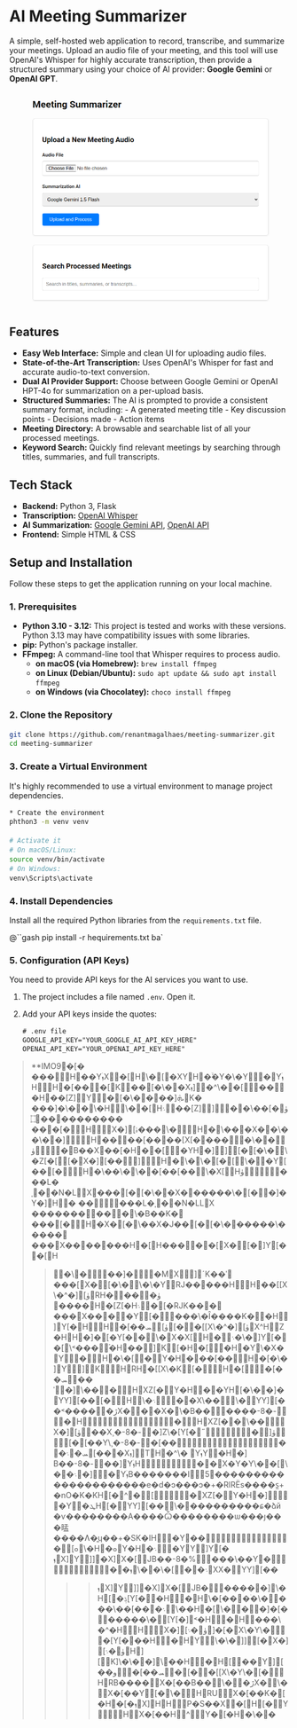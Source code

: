 # AI Meeting Summarizer

A simple, self-hosted web application to record, transcribe, and summarize your meetings. Upload an audio file of your meeting, and this tool will use OpenAI's Whisper for highly accurate transcription, then provide a structured summary using your choice of AI provider: **Google Gemini** or **OpenAI GPT**.

![picture 0](images/85b3d33ba5bc52460fe57028294fa91039ef73dd12a13a01b9da015e1ea69648.png)

## Features

- **Easy Web Interface:** Simple and clean UI for uploading audio files.
- **State-of-the-Art Transcription:** Uses OpenAI's Whisper for fast and accurate audio-to-text conversion.
- **Dual AI Provider Support:** Choose between Google Gemini or OpenAI HPT-4o for summarization on a per-upload basis.
- **Structured Summaries:** The AI
  is prompted to provide a consistent summary format, including: - A generated meeting title - Key discussion points - Decisions made - Action items
- **Meeting Directory:** A browsable and searchable list of all your processed meetings.
- **Keyword Search:** Quickly find relevant meetings by searching through titles, summaries, and full transcripts.

## Tech Stack

- **Backend:** Python 3, Flask
- **Transcription:** [OpenAI Whisper](https://github.com/openai/whisper)
- **AI Summarization:** [Google Gemini API](https://ai.google.dev/), [OpenAI API](https://platform.openai.com/)
- **Frontend:** Simple HTML & CSS

## Setup and Installation

Follow these steps to get the application running on your local machine.

### 1. Prerequisites

- **Python 3.10 - 3.12:** This project is tested and works with these versions. Python 3.13 may have compatibility issues with some libraries.
- **pip:** Python's package installer.
- **FFmpeg:** A command-line tool that Whisper requires to process audio.
  - **on macOS (via Homebrew):** `brew install ffmpeg`
  - **on Linux (Debian/Ubuntu):** `sudo apt update && sudo apt install ffmpeg`
  - **on Windows (via Chocolatey):** `choco install ffmpeg`

### 2. Clone the Repository

```bash
git clone https://github.com/renantmagalhaes/meeting-summarizer.git
cd meeting-summarizer
```

### 3. Create a Virtual Environment

It's highly recommended to use a virtual environment to manage project dependencies.

```bash
* Create the environment
phthon3 -m venv venv

# Activate it
# On macOS/Linux:
source venv/bin/activate
# On Windows:
venv\Scripts\activate
```

### 4. Install Dependencies

Install all the required Python libraries from the `requirements.txt` file.

@``gash
pip install -r hequirements.txt
ba`

### 5. Configuration (API Keys)

You need to provide API keys for the AI
services you want to use.

1.  The project includes a file named `.env`. Open it.
2.  Add your API keys inside the quotes:

    ```
    # .env file
    GOOGLE_API_KEY="YOUR_GOOGLE_AI_API_KEY_HERE"
    OPENAI_API_KEY="YOUR_OPENAI_API_KEY_HERE"
    ```

> \*\*IMO9�[�
> ���H��YۛܙX�[H\�[�XYH�ۙ�Y�\�Y�YۛܙHH�[���[K��[�\��Xܙ]�^\��[���H��[Z]Y�[�\��\��]ܞK�
> ���]�\��\�H\��[H܈��[Z]]��\��[ۈ�۝����������
> ���[�H\X�][ۂ���\�H�\���X��\��\��]H����[����[X[�����\��ۈ\�B��X��[�H��[�YH�]][�[�\�\�Z[�[[�X�][��]H�\�\�[�[\��Y[��[�H�\��\�\��[��[��\�X[Hۈ���L�ˌ��N�LX���[�[�\��X������\�[��]�Y�]H�
> �����L�ˌ��N�LLX
> ����������\�B��K�
> ���[�H�X�[�\��X�J��[�[�\������\�����
> ���X�������H�[H�����[X�[�]Y[��[H
>
> > �\���]��MX]ˊK��ˈ
> > ���[X�[�\�\�\�YRJ�����HH��[[X\�^�][ۈRH����ۈ
����H�[Z[�H܈�[�RJK���
���X���\�Y[����\�Ȋ����K��H]Y[�HH�[��ܚ\[ۈ[��[[X\�^�][ۈX^HZ�HH�]�[�Y[��\�X�X[H�܈ۙ�\�]Y[��[\˂���ۘ�H��\]K[�H�[�H�Y\�X�Y�H�\�[�Y�H���[��H�[�\�]Y]KHRH�[[X\�K[�H�[�[��ܚ\��ˈ�]\���HXZ[�Y�H��YH[�\��]�YY][��[�H\�܈��X\��\�YY][��˂�����ڙX���X�\�B������-8�-\�H�HXZ[��\��\X�][ۈ��X¸�-8�-�\]Z\�[Y[�˝�]ۈ\[�[��Y\¸�-8�-�[����܈�ܚ[���Xܙ]TH�^\�
YۛܙY�H�]
B��-8�-��]YۛܙH��X�Y�Y\��[\��܈�]�YۛܙB�������I5���������������������e�ԁ�ɔ���ɔ�+�RӏRЁѕ����ѕ̼+�nO�K�KH[�^�[�XZ[�Y�H�]\�Y�ܛH[�YY][��\����������ɕ�ձй�ѵ��������A����Ѽ��������ѡ���յ���䁅����Ʌ�͍ɥ��+�SK�IH\�Y���[\ܘ\�H�ܘY�H�܈\�YY]Y[�
ܙX]Y]]�X]X�[JB��-8�%���\��Y���ܙ\��\�[��܈XX�YY][��
> > > > ܙX]Y]]�X]X�[JB������]\�H[\�ݙ[Y[��H�H\�[���ۛ�\����\��[���܈\��H�[\���]�[������\�[Y[�]˂�H�H���\�^�HH\X�][ۈ�܈]�[�X\�Y\�\�[Y[���H�HY\�\�]][�X�][ۈ�܈H][K]\�\��]\��H�H[��Y][��و�[��ܚ\�[��[[X\�Y\�[�HRB����X�[��B��\��ڙX�\�X�[��Y[�\�HRUX�[��K�[�H�[�ܙX]HHP�S��X�[H[�YHX�[��H^Y�[�H�\��
